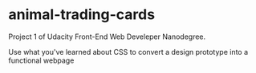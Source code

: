 # animal-trading-cards
Project 1 of Udacity Front-End Web Develeper Nanodegree.

Use what you've learned about CSS to convert a design prototype into a functional webpage
